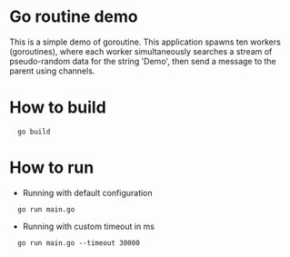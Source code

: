 # Go routine demo

This is a simple demo of goroutine. This application spawns ten workers (goroutines), where each worker simultaneously searches a stream of pseudo-random data for the string 'Demo', then send a message to the parent using channels.

# How to build
```
  go build
```

# How to run
- Running with default configuration
```
  go run main.go
```

- Running with custom timeout in ms
```
  go run main.go --timeout 30000
```
